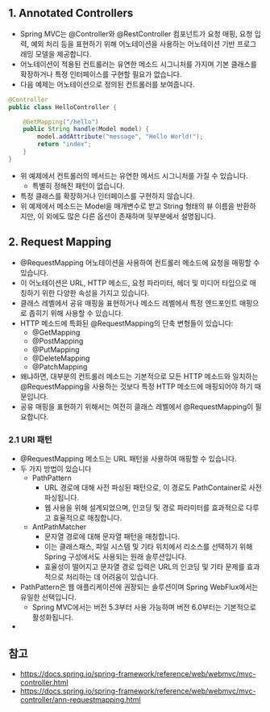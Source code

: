 ## 1. Annotated Controllers

- Spring MVC는 @Controller와 @RestController 컴포넌트가 요청 매핑, 요청 입력, 예외 처리 등을 표현하기 위해 어노테이션을 사용하는 어노테이션 기반 프로그래밍 모델을 제공합니다. 
- 어노테이션이 적용된 컨트롤러는 유연한 메소드 시그니처를 가지며 기본 클래스를 확장하거나 특정 인터페이스를 구현할 필요가 없습니다. 
- 다음 예제는 어노테이션으로 정의된 컨트롤러를 보여줍니다.

```java
@Controller
public class HelloController {

    @GetMapping("/hello")
    public String handle(Model model) {
        model.addAttribute("message", "Hello World!");
        return "index";
    }
}
```

- 위 예제에서 컨트롤러의 메서드는 유연한 메서드 시그니처를 가질 수 있습니다. 
  - 특별히 정해진 패턴이 없습니다.
- 특정 클래스를 확장하거나 인터페이스를 구현하지 않습니다.
- 위 예제에서 메소드는 Model을 매개변수로 받고 String 형태의 뷰 이름을 반환하지만, 이 외에도 많은 다른 옵션이 존재하며 뒷부분에서 설명됩니다.

##  2. Request Mapping

- @RequestMapping 어노테이션을 사용하여 컨트롤러 메소드에 요청을 매핑할 수 있습니다. 
- 이 어노테이션은 URL, HTTP 메소드, 요청 파라미터, 헤더 및 미디어 타입으로 매칭하기 위한 다양한 속성을 가지고 있습니다. 
- 클래스 레벨에서 공유 매핑을 표현하거나 메소드 레벨에서 특정 엔드포인트 매핑으로 좁히기 위해 사용할 수 있습니다.
- HTTP 메소드에 특화된 @RequestMapping의 단축 변형들이 있습니다:
  - @GetMapping
  - @PostMapping
  - @PutMapping
  - @DeleteMapping
  - @PatchMapping
- 왜냐하면, 대부분의 컨트롤러 메소드는 기본적으로 모든 HTTP 메소드와 일치하는 @RequestMapping을 사용하는 것보다 특정 HTTP 메소드에 매핑되어야 하기 때문입니다. 
- 공유 매핑을 표현하기 위해서는 여전히 클래스 레벨에서 @RequestMapping이 필요합니다.

### 2.1 URI 패턴

- @RequestMapping 메소드는 URL 패턴을 사용하여 매핑할 수 있습니다. 
- 두 가지 방법이 있습니다
  - PathPattern
    - URL 경로에 대해 사전 파싱된 패턴으로, 이 경로도 PathContainer로 사전 파싱됩니다. 
    - 웹 사용을 위해 설계되었으며, 인코딩 및 경로 파라미터를 효과적으로 다루고 효율적으로 매칭합니다.
  - AntPathMatcher
    - 문자열 경로에 대해 문자열 패턴을 매칭합니다. 
    - 이는 클래스패스, 파일 시스템 및 기타 위치에서 리소스를 선택하기 위해 Spring 구성에서도 사용되는 원래 솔루션입니다. 
    - 효율성이 떨어지고 문자열 경로 입력은 URL의 인코딩 및 기타 문제를 효과적으로 처리하는 데 어려움이 있습니다.
- PathPattern은 웹 애플리케이션에 권장되는 솔루션이며 Spring WebFlux에서는 유일한 선택입니다. 
  - Spring MVC에서는 버전 5.3부터 사용 가능하며 버전 6.0부터는 기본적으로 활성화됩니다.
- 


## 참고

- https://docs.spring.io/spring-framework/reference/web/webmvc/mvc-controller.html
- https://docs.spring.io/spring-framework/reference/web/webmvc/mvc-controller/ann-requestmapping.html